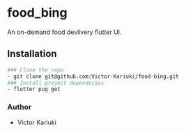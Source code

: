 # food_bing

An on-demand food devlivery flutter UI.

## Installation

```bash
### Clone the repo
- git clone git@github.com:Victor-Kariuki/food-bing.git
### Install project dependecies
- flutter pug get
```

### Author 

- Victor Kariuki
